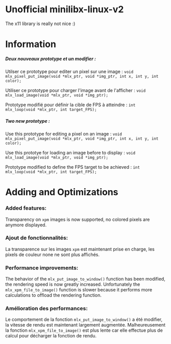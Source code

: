 # Unofficial minilibx-linux-v2

The x11 library is really not nice :)

# Information

##### Deux nouveaux prototype et un modifier :

Utilser ce prototype pour editer un pixel sur une image :
`void mlx_pixel_put_image(void *mlx_ptr, void *img_ptr, int x, int y, int color);`

Utiliser ce prototype pour charger l'image avant de l'afficher :
`void mlx_load_image(void *mlx_ptr, void *img_ptr);`

Prototype modifié pour définir la cible de FPS à atteindre :
`int mlx_loop(void *mlx_ptr, int target_FPS);`

##### Two new prototype :

Use this prototype for editing a pixel on an image :
`void mlx_pixel_put_image(void *mlx_ptr, void *img_ptr, int x, int y, int color);`

Use this prototye for loading an image before to display :
`void mlx_load_image(void *mlx_ptr, void *img_ptr);`

Prototype modified to define the FPS target to be achieved :
`int mlx_loop(void *mlx_ptr, int target_FPS);`

# Adding and Optimizations

### Added features:

Transparency on `xpm` images is now supported, no colored pixels are anymore displayed.

### Ajout de fonctionnalités:

La transparence sur les images `xpm` est maintenant prise en charge, les pixels de couleur none ne sont plus affichés.

### Performance improvements:

The behavior of the `mlx_put_image_to_window()` function has been modified, the rendering speed is now greatly increased. Unfortunately the `mlx_xpm_file_to_image()` function is slower because it performs more calculations to offload the rendering function.

### Amélioration des performances:

Le comportement de la fonction `mlx_put_image_to_window()` a été modifier, la vitesse de rendu est maintenant largement augmentée. Malheureusement la fonction `mlx_xpm_file_to_image()` est plus lente car elle effectue plus de calcul pour décharger la fonction de rendu.
